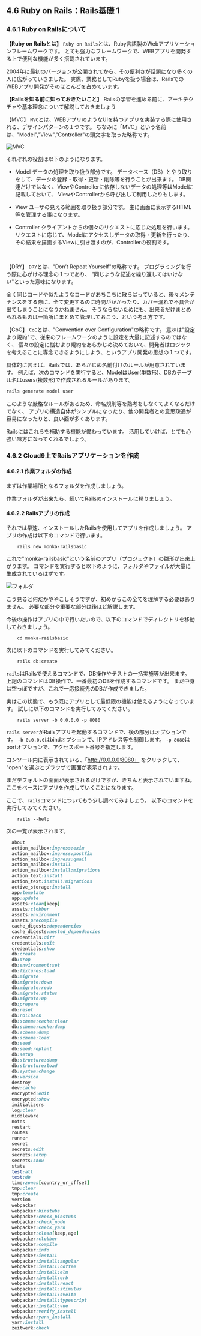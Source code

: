 ## 4.6 Ruby on Rails：Rails基礎 1

### 4.6.1 Ruby on Railsについて
__【Ruby on Railsとは】__
`Ruby on Rails`とは、Ruby言語製のWebアプリケーションフレームワークです。
とても強力なフレームワークで、WEBアプリを開発する上で便利な機能が多く搭載されています。

2004年に最初のバージョンが公開されてから、その便利さが話題になり多くの人に広がっていきました。
実際、業務としてRubyを扱う場合は、RailsでのWEBアプリ開発がそのほとんどを占めています。
<br>

__【Railsを知る前に知っておきたいこと】__
Railsの学習を進める前に、アーキテクチャや基本理念について解説しておきましょう
<br>

【MVC】
`MVC`とは、WEBアプリのようなUIを持つアプリを実装する際に使用される、デザインパターンの１つです。
ちなみに「MVC」という名前は、"Model","View","Controller"の頭文字を取った略称です。

![MVC](./images/4-6-1.png)

それぞれの役割は以下のようになります。
- Model
      データの処理を取り扱う部分です。
      データベース（DB）とやり取りをして、データの登録・取得・更新・削除等を行うことが出来ます。
      DB関連だけではなく、ViewやControllerに依存しないデータの処理等はModelに記載しておいて、
      ViewやControllerから呼び出して利用したりもします。

- View
      ユーザの見える範囲を取り扱う部分です。
      主に画面に表示するHTML等を管理する事になります。

- Controller
      クライアントからの個々のリクエストに応じた処理を行います。
      リクエストに応じて、Modelにアクセスしデータの取得・更新を行ったり、
      その結果を描画するViewに引き渡すのが、Controllerの役割です。
 <br>

【DRY】
  `DRY`とは、"Don’t Repeat Yourself"の略称です。
  プログラミングを行う際に心がける理念の１つであり、
  "同じような記述を繰り返してはいけない"といった意味になります。

全く同じコードや似たようなコードがあちこちに散らばっていると、後々メンテナンスをする際に、全て変更するのに時間がかかったり、カバー漏れで不具合が出てしまうことになりかねません。
  そうならないためにも、出来るだけまとめられるものは一箇所にまとめて管理しておこう、という考え方です。
  <br>

【CoC】
`CoC`とは、"Convention over Configuration"の略称です。
意味は"設定より規約"で、従来のフレームワークのように設定を大量に記述するのではなく、
個々の設定に悩むより規約をあらかじめ決めておいて、開発者はロジックを考えることに専念できるようにしよう、というアプリ開発の思想の１つです。

具体的に言えば、Railsでは、あらかじめ名前付けのルールが用意されています。
例えば、次のコマンドを実行すると、ModelはUser(単数形)、DBのテーブル名はusers(複数形)で作成されるルールがあります。

```rb
rails generate model user
```

このような厳格なルールがあるため、命名規則等を熟考をしなくてよくなるだけでなく、
アプリの構造自体がシンプルになったり、他の開発者との意思疎通が容易になったりと、良い面が多くあります。
<br>

Railsにはこれらを補助する機能が備わっています。
活用していけば、とても心強い味方になってくれるでしょう。

### 4.6.2 Cloud9上でRailsアプリケーションを作成

#### 4.6.2.1 作業フォルダの作成
まずは作業場所となるフォルダを作成しましょう。

作業フォルダが出来たら、続いてRailsのインストールに移りましょう。

#### 4.6.2.2 Railsアプリの作成
それでは早速、インストールしたRailsを使用してアプリを作成しましょう。
アプリの作成は以下のコマンドで行います。

        rails new monka-railsbasic

これで"monka-railsbasic"という名前のアプリ（プロジェクト）の雛形が出来上がります。
コマンドを実行すると以下のように、フォルダやファイルが大量に生成されているはずです。

 ![フォルダ](images/05-1-1.png)

こう見ると何だかややこしそうですが、初めからこの全てを理解する必要はありません。
必要な部分や重要な部分は後ほど解説します。

今後の操作はアプリの中で行いたいので、以下のコマンドでディレクトリを移動しておきましょう。

        cd monka-railsbasic

次に以下のコマンドを実行してみてください。

        rails db:create


`rails`はRailsで使えるコマンドで、DB操作やテストの一括実施等が出来ます。
上記のコマンドはDB操作で、一番最初のDBを作成するコマンドです。
まだ中身は空っぽですが、これで一応接続先のDBが作成できました。

実はこの状態で、もう既にアプリとして最低限の機能は使えるようになっています。
試しに以下のコマンドを実行してみてください。

        rails server -b 0.0.0.0 -p 8080

`rails server`がRailsアプリを起動するコマンドで、後の部分はオプションです。
`-b 0.0.0.0`はbindオプションで、IPアドレス等を制御します。
`-p 8080`はportオプションで、アクセスポート番号を指定します。

コンソール内に表示されている、「http://0.0.0.0:8080」 をクリックして、
"open"を選ぶとブラウザで画面が表示されます。

まだデフォルトの画面が表示されるだけですが、きちんと表示されていますね。
ここをベースにアプリを作成していくことになります。

ここで、`rails`コマンドについてもう少し調べてみましょう。
以下のコマンドを実行してみてください。

        rails --help

次の一覧が表示されます。

```rb
  about
  action_mailbox:ingress:exim
  action_mailbox:ingress:postfix
  action_mailbox:ingress:qmail
  action_mailbox:install
  action_mailbox:install:migrations
  action_text:install
  action_text:install:migrations
  active_storage:install
  app:template
  app:update
  assets:clean[keep]
  assets:clobber
  assets:environment
  assets:precompile
  cache_digests:dependencies
  cache_digests:nested_dependencies
  credentials:diff
  credentials:edit
  credentials:show
  db:create
  db:drop
  db:environment:set
  db:fixtures:load
  db:migrate
  db:migrate:down
  db:migrate:redo
  db:migrate:status
  db:migrate:up
  db:prepare
  db:reset
  db:rollback
  db:schema:cache:clear
  db:schema:cache:dump
  db:schema:dump
  db:schema:load
  db:seed
  db:seed:replant
  db:setup
  db:structure:dump
  db:structure:load
  db:system:change
  db:version
  destroy
  dev:cache
  encrypted:edit
  encrypted:show
  initializers
  log:clear
  middleware
  notes
  restart
  routes
  runner
  secret
  secrets:edit
  secrets:setup
  secrets:show
  stats
  test:all
  test:db
  time:zones[country_or_offset]
  tmp:clear
  tmp:create
  version
  webpacker
  webpacker:binstubs
  webpacker:check_binstubs
  webpacker:check_node
  webpacker:check_yarn
  webpacker:clean[keep,age]
  webpacker:clobber
  webpacker:compile
  webpacker:info
  webpacker:install
  webpacker:install:angular
  webpacker:install:coffee
  webpacker:install:elm
  webpacker:install:erb
  webpacker:install:react
  webpacker:install:stimulus
  webpacker:install:svelte
  webpacker:install:typescript
  webpacker:install:vue
  webpacker:verify_install
  webpacker:yarn_install
  yarn:install
  zeitwerk:check
 ```
